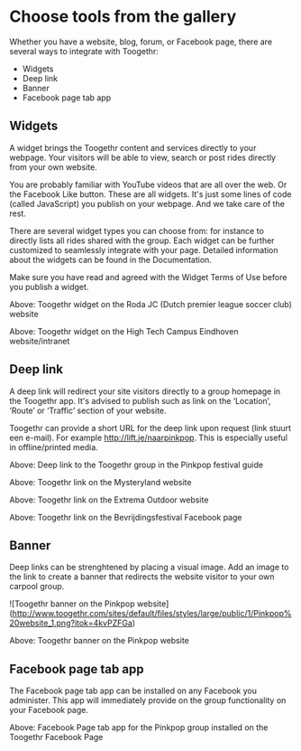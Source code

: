 Choose tools from the gallery
=============================

Whether you have a website, blog, forum, or Facebook page, there are several ways to integrate with Toogethr:
* Widgets
* Deep link
* Banner
* Facebook page tab app
 
## Widgets
A widget brings the Toogethr content and services directly to your webpage. Your visitors will be able to view, search or post rides directly from your own website.

You are probably familiar with YouTube videos that are all over the web. Or the Facebook Like button. These are all widgets. It's just some lines of code (called JavaScript) you publish on your webpage. And we take care of the rest.

There are several widget types you can choose from: for instance to directly lists all rides shared with the group. Each widget can be further customized to seamlessly integrate with your page. Detailed information about the widgets can be found in the Documentation.

Make sure you have read and agreed with the Widget Terms of Use before you publish a widget. 



Above: Toogethr widget on the Roda JC (Dutch premier league soccer club) website

 



Above: Toogethr widget on the High Tech Campus Eindhoven website/intranet

 

## Deep link
A deep link will redirect your site visitors directly to a group homepage in the Toogethr app. It's advised to publish such as link on the ‘Location’, ‘Route’ or ‘Traffic’ section of your website.  

Toogethr can provide a short URL for the deep link upon request (link stuurt een e-mail). For example http://lift.je/naarpinkpop. This is especially useful in offline/printed media.

 



Above: Deep link to the Toogethr group in the Pinkpop festival guide

 



Above: Toogethr link on the Mysteryland website

 



Above: Toogethr link on the Extrema Outdoor website

 



Above: Toogethr link on the Bevrijdingsfestival Facebook page

 

## Banner
Deep links can be strenghtened by placing a visual image. Add an image to the link to create a banner that redirects the website visitor to your own carpool group.

![Toogethr banner on the Pinkpop website] (http://www.toogethr.com/sites/default/files/styles/large/public/1/Pinkpop%20website_1.png?itok=4kvPZFGa)

Above: Toogethr banner on the Pinkpop website

## Facebook page tab app
The Facebook page tab app can be installed on any Facebook you administer. This app will immediately provide on the group functionality on your Facebook page.



Above: Facebook Page tab app for the Pinkpop group installed on the Toogethr Facebook Page
